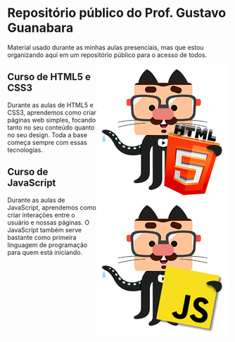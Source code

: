# Repositório público do Prof. Gustavo Guanabara

Material usado durante as minhas aulas presenciais, mas que estou organizando aqui em um repositório público para o acesso de todos.

<img align="right" src="images/mascote-html5.png">

## Curso de HTML5 e CSS3

Durante as aulas de HTML5 e CSS3, aprendemos como criar páginas web simples, focando tanto no seu conteúdo quanto no seu design. Toda a base começa sempre com essas tecnologias. 

<img align="right" src="images/mascote-javascript.png">

## Curso de JavaScript

Durante as aulas de JavaScript, aprendemos como criar interações entre o usuário e nossas páginas. O JavaScript também serve bastante como primeira linguagem de programação para quem está iniciando.

